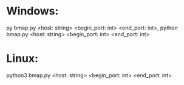# Windows:
py bmap.py <host: string> <begin_port: int> <end_port: int>,
python bmap.py <host: string> <begin_port: int> <end_port: int>

# Linux:
python3 bmap.py <host: string> <begin_port: int> <end_port: int>

